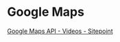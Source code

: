 # Google Maps

[Google Maps API - Videos - Sitepoint](https://www.sitepoint.com/premium/courses/introduction-to-google-maps-api-2895)
